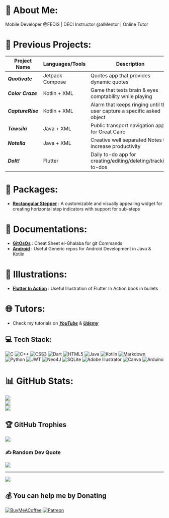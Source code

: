 # 💫 About Me:
Mobile Developer @FEDIS | DECI Instructor @alMentor | Online Tutor
# 📱 Previous Projects:
| Project Name | Languages/Tools | Description                                                               | ReadMe                                              | AmazonAppStore                                                                  |
|---------------|-----------------|--------------------------------------------------------------------------|-----------------------------------------------------|-------------------------------------------------------------------------------|
| **_Quotivate_** | Jetpack Compose | Quotes app that provides dynamic quotes                                  | [**open**](https://github.com/mossssama/Quotivate)  | [**try**](https://play.google.com/store/apps/details?id=com.newOs.quotivate)  |
|**_Color Craze_**| Kotlin + XML    | Game that tests brain & eyes comptability while playing                  | [**open**](https://github.com/mossssama/ColorGame)  | [**try**](https://www.amazon.com/gp/product/B0DF5W6WT3) |
|**_CaptureRise_**| Kotlin + XML    | Alarm that keeps ringing until the user capture a specific asked object  | [**open**](https://github.com/mossssama/CaptureRise)| [**try**](https://play.google.com/store/apps/details?id=com.newOs.captureRise)|
| **_Tawsila_**   | Java + XML      | Public transport navigation app for Great Cairo                          | [**open**](https://github.com/HaidyGamal/GP-AndroidApp)  | [**watch**](https://www.youtube.com/watch?v=ogHvqx3w7lY)                  |
| **_Notella_**   | Java + XML      | Creative well separated Notes to increase productivity                   | [**open**](https://github.com/mossssama/Notella)    | [**try**](https://play.google.com/store/apps/details?id=com.mOssssama.notesapp) |
| **_DoIt!_**     | Flutter         | Daily to-do app for creating/editing/deleting/tracking to-dos | [**open**](https://github.com/mossssama/DoIt) | [**try**](https://play.google.com/store/apps/details?id=com.newOs.doIt)  |

# 📖 Packages:
- **[Rectangular Stepper](https://pub.dev/packages/rectangular_stepper)** : A customizable and visually appealing widget for creating horizontal step indicators with support for sub-steps
  
# 📖 Documentations:
- **[GitOsOs](https://github.com/mossssama/GitOsOs)** : Cheat Sheet el-Ghalaba for git Commands
- **[Android](https://github.com/mossssama/AndroidJavaClasses)** : Useful Generic repos for Android Development in Java & Kotlin

# 📖 Illustrations:
- **[Flutter In Action](https://github.com/mossssama/flutterInAction)** : Useful Illustration of Flutter In Action book in bullets

# 🌐 Tutors:
- Check my tutorials on [**_YouTube_**](https://youtube.com/c/@mossssama) & [**_Udemy_**](https://www.udemy.com/user/mohammad-osama-saleh-ahmad/) 


## 💻 Tech Stack:
![C](https://img.shields.io/badge/c-%2300599C.svg?style=plastic&logo=c&logoColor=white) ![C++](https://img.shields.io/badge/c++-%2300599C.svg?style=plastic&logo=c%2B%2B&logoColor=white) ![CSS3](https://img.shields.io/badge/css3-%231572B6.svg?style=plastic&logo=css3&logoColor=white) ![Dart](https://img.shields.io/badge/dart-%230175C2.svg?style=plastic&logo=dart&logoColor=white) ![HTML5](https://img.shields.io/badge/html5-%23E34F26.svg?style=plastic&logo=html5&logoColor=white) ![Java](https://img.shields.io/badge/java-%23ED8B00.svg?style=plastic&logo=java&logoColor=white) ![Kotlin](https://img.shields.io/badge/kotlin-%230095D5.svg?style=plastic&logo=kotlin&logoColor=white) ![Markdown](https://img.shields.io/badge/markdown-%23000000.svg?style=plastic&logo=markdown&logoColor=white) ![Python](https://img.shields.io/badge/python-3670A0?style=plastic&logo=python&logoColor=ffdd54) ![JWT](https://img.shields.io/badge/JWT-black?style=plastic&logo=JSON%20web%20tokens) 	![Neo4J](https://img.shields.io/badge/Neo4j-008CC1?style=plastic&logo=neo4j&logoColor=white) ![SQLite](https://img.shields.io/badge/sqlite-%2307405e.svg?style=plastic&logo=sqlite&logoColor=white) ![Adobe Illustrator](https://img.shields.io/badge/adobeillustrator-%23FF9A00.svg?style=plastic&logo=adobeillustrator&logoColor=white) ![Canva](https://img.shields.io/badge/Canva-%2300C4CC.svg?style=plastic&logo=Canva&logoColor=white) ![Arduino](https://img.shields.io/badge/-Arduino-00979D?style=plastic&logo=Arduino&logoColor=white)
# 📊 GitHub Stats:
![](https://github-readme-stats.vercel.app/api?username=mossssama&theme=bear&hide_border=false&include_all_commits=true&count_private=false)<br/>
![](https://github-readme-streak-stats.herokuapp.com/?user=mossssama&theme=bear&hide_border=false)<br/>
![](https://github-readme-stats.vercel.app/api/top-langs/?username=mossssama&theme=bear&hide_border=false&include_all_commits=true&count_private=false&layout=compact)

## 🏆 GitHub Trophies
![](https://github-profile-trophy.vercel.app/?username=mossssama&theme=radical&no-frame=false&no-bg=false&margin-w=4)

### ✍️ Random Dev Quote
![](https://quotes-github-readme.vercel.app/api?type=horizontal&theme=gruvbox)

---
[![](https://visitcount.itsvg.in/api?id=mossssama&icon=2&color=0)](https://visitcount.itsvg.in)

  ## 💰 You can help me by Donating
  [![BuyMeACoffee](https://img.shields.io/badge/Buy%20Me%20a%20Coffee-ffdd00?style=for-the-badge&logo=buy-me-a-coffee&logoColor=black)](https://buymeacoffee.com/mossssama) [![Patreon](https://img.shields.io/badge/Patreon-F96854?style=for-the-badge&logo=patreon&logoColor=white)](https://patreon.com/torabelmath) 

  
<!-- Proudly created with GPRM ( https://gprm.itsvg.in ) -->
